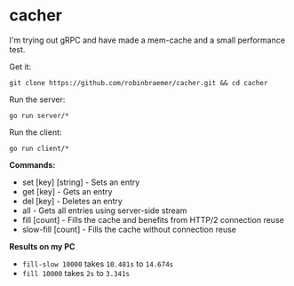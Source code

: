 # cacher

I'm trying out gRPC and have made a mem-cache and a small performance test.

Get it:
```
git clone https://github.com/robinbraemer/cacher.git && cd cacher
```

Run the server:
```
go run server/*
```

Run the client:
```
go run client/*
```

**Commands:**
- set [key] [string] - Sets an entry
- get [key] - Gets an entry
- del [key] - Deletes an entry
- all - Gets all entries using server-side stream
- fill [count] - Fills the cache and benefits from HTTP/2 connection reuse
- slow-fill [count] - Fills the cache without connection reuse

**Results on my PC**
- `fill-slow 10000` takes `10.481s` to `14.674s`
- `fill 10000` takes `2s` to `3.341s`